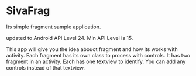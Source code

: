 # SivaFrag
Its simple fragment sample application. 

updated to Android API Level 24.
Min API Level is 15. 

This app will give you the idea abouot fragment and how its works with activity. Each fragment has its own class to process with controls. It has two fragment in an activity. Each has one textview to identify. You can add any controls instead of that textview. 
